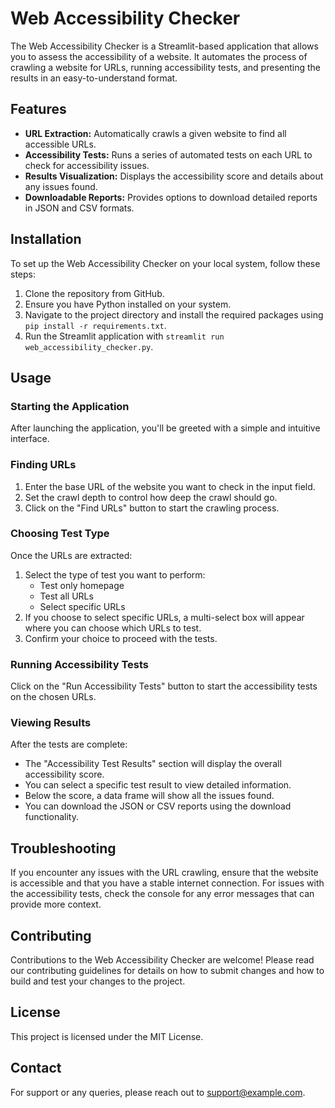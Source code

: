 # Web Accessibility Checker

The Web Accessibility Checker is a Streamlit-based application that allows you to assess the accessibility of a website. It automates the process of crawling a website for URLs, running accessibility tests, and presenting the results in an easy-to-understand format.

## Features

- **URL Extraction:** Automatically crawls a given website to find all accessible URLs.
- **Accessibility Tests:** Runs a series of automated tests on each URL to check for accessibility issues.
- **Results Visualization:** Displays the accessibility score and details about any issues found.
- **Downloadable Reports:** Provides options to download detailed reports in JSON and CSV formats.

## Installation

To set up the Web Accessibility Checker on your local system, follow these steps:

1. Clone the repository from GitHub.
2. Ensure you have Python installed on your system.
3. Navigate to the project directory and install the required packages using `pip install -r requirements.txt`.
4. Run the Streamlit application with `streamlit run web_accessibility_checker.py`.

## Usage

### Starting the Application

After launching the application, you'll be greeted with a simple and intuitive interface.

### Finding URLs

1. Enter the base URL of the website you want to check in the input field.
2. Set the crawl depth to control how deep the crawl should go.
3. Click on the "Find URLs" button to start the crawling process.

### Choosing Test Type

Once the URLs are extracted:

1. Select the type of test you want to perform:
    - Test only homepage
    - Test all URLs
    - Select specific URLs
2. If you choose to select specific URLs, a multi-select box will appear where you can choose which URLs to test.
3. Confirm your choice to proceed with the tests.

### Running Accessibility Tests

Click on the "Run Accessibility Tests" button to start the accessibility tests on the chosen URLs.

### Viewing Results

After the tests are complete:

- The "Accessibility Test Results" section will display the overall accessibility score.
- You can select a specific test result to view detailed information.
- Below the score, a data frame will show all the issues found.
- You can download the JSON or CSV reports using the download functionality.

## Troubleshooting

If you encounter any issues with the URL crawling, ensure that the website is accessible and that you have a stable internet connection. For issues with the accessibility tests, check the console for any error messages that can provide more context.

## Contributing

Contributions to the Web Accessibility Checker are welcome! Please read our contributing guidelines for details on how to submit changes and how to build and test your changes to the project.

## License

This project is licensed under the MIT License.

## Contact

For support or any queries, please reach out to support@example.com.